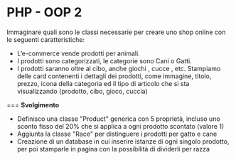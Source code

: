 PHP - OOP 2
===

Immaginare quali sono le classi necessarie per creare uno shop online con le seguenti caratteristiche:
- L’e-commerce vende prodotti per animali.
- I prodotti sono categorizzati, le categorie sono Cani o Gatti.
- I prodotti saranno oltre al cibo, anche giochi , cucce , etc.
Stampiamo delle card contenenti i dettagli dei prodotti, come immagine, titolo, prezzo, icona della categoria ed il tipo di articolo che si sta visualizzando (prodotto, cibo, gioco, cuccia)

=== 
**Svolgimento**
- Definisco una classe "Product" generica con 5 proprietà, incluso uno sconto fisso del 20% che si applica a ogni prodotto scontato (valore 1)
- Aggiunta la classe "Race" per distinguere i prodotti per gatto e cane
- Creazione di un database in cui inserire istanze di ogni singolo prodotto, per poi stamparle in pagina con la possibilità di dividerli per razza